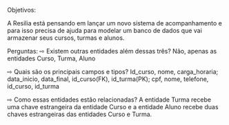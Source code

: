Objetivos:

A Resilia está pensando em lançar um novo sistema de
acompanhamento e para isso precisa de ajuda para modelar um
banco de dados que vai armazenar seus cursos, turmas e alunos.





Perguntas:
⇨ Existem outras entidades além dessas três? 
   Não, apenas as entidades Curso, Turma, Aluno



⇨ Quais são os principais campos e tipos? 
  Id_curso, nome, carga_horaria;
  data_inicio, data_final, id_curso(FK), id_turma(PK);
  cpf, nome, telefone, id_curso, id_turma



⇨ Como essas entidades estão relacionadas?
  A entidade Turma recebe uma chave estrangeira da entidade Curso e a entidade Aluno recebe duas chaves estrangeiras das entidades Curso e Turma.
